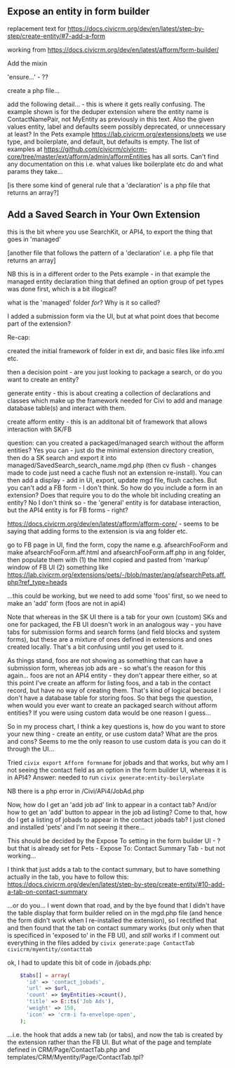

## Expose an entity in form builder

replacement text for https://docs.civicrm.org/dev/en/latest/step-by-step/create-entity/#7-add-a-form

working from https://docs.civicrm.org/dev/en/latest/afform/form-builder/

Add the mixin

'ensure...' - ??

create a php file...

add the following detail... - this is where it gets really confusing. The example shown is for the deduper extension where the entity name is ContactNamePair, not MyEntity as previously in this text. Also the given values entity, label and defaults seem possibly deprecated, or unnecessary at least? In the Pets example https://lab.civicrm.org/extensions/pets we use type, and boilerplate, and default, but defaults is empty. The list of examples at https://github.com/civicrm/civicrm-core/tree/master/ext/afform/admin/afformEntities has all sorts. Can't find any documentation on this i.e. what values like boilerplate etc do and what params they take...

[is there some kind of general rule that a 'declaration' is a php file that returns an array?]



## Add a Saved Search in Your Own Extension

this is the bit where you use SearchKit, or API4, to export the thing that goes in 'managed'

[another file that follows the pattern of a 'declaration' i.e. a php file that returns an array]

NB this is in a different order to the Pets example - in that example the managed entity declaration thing that defined an option group of pet types was done first, which is a bit illogical?

what is the 'managed' folder *for*? Why is it so called?



I added a submission form via the UI, but at what point does that become part of the extension?



Re-cap:

created the initial framework of folder in ext dir, and basic files like info.xml etc.

then a decision point - are you just looking to package a search, or do you want to create an entity?

generate entity - this is about creating a collection of declarations and classes which make up the framework needed for Civi to add and manage database table(s) and interact with them.

create afform entity - this is an additonal bit of framework that allows interaction with SK/FB 

question: can you created a packaged/managed search without the afform entities? Yes you can - just do the minimal extension directory creation, then do a SK search and export it into managed/SavedSearch_search_name.mgd.php (then cv flush - changes made to code just need a cache flush not an extension re-install). You can then add a display - add in UI, export, update mgd file, flush caches. But you can't add a FB form - I don't think. So how do you include a form in an extension? Does that require you to do the whole bit including creating an entity? No I don't think so - the 'general' entity is for database interaction, but the API4 entity is for FB forms - right? 

https://docs.civicrm.org/dev/en/latest/afform/afform-core/ - seems to be saying that adding forms to the extension is via ang folder etc.

go to FB page in UI, find the form, copy the name e.g. afsearchFooForm and make afsearchFooForm.aff.html and afsearchFooForm.aff.php in ang folder, then populate them with  (1) the html copied and pasted from 'markup' window of FB UI (2) something like https://lab.civicrm.org/extensions/pets/-/blob/master/ang/afsearchPets.aff.php?ref_type=heads

...this could be working, but we need to add some 'foos' first, so we need to make an 'add' form (foos are not in api4)

Note that whereas in the SK UI there is a tab for your own (custom) SKs and one for packaged, the FB UI doesn't work in an analogous way - you have tabs for submission forms and search forms (and field blocks and system forms), but these are a mixture of ones defined in extensions and ones created locally. That's a bit confusing until you get used to it.

As things stand, foos are not showing as something that can have a submission form, whereas job ads are - so what's the reason for this again... foos are not an API4 entity - they don't appear there either, so at this point I've create an afform for listing foos, and a tab in the contact record, but have no way of creating them. That's kind of logical because I don't have a database table for storing foos. So that begs the question, when would you ever want to create an packaged search without afform entities? If you were using custom data would be one reason I guess...

So in my process chart, I think a key questions is, how do you want to store your new thing - create an entity, or use custom data? What are the pros and cons? Seems to me the only reason to use custom data is you can do it through the UI...

Tried `civix export Afform formname` for jobads and that works, but why am I not seeing the contact field as an option in the form builder UI, whereas it is in API4? Answer: needed to run `civix generate:entity-boilerplate` 

NB there is a php error in /Civi/APi4/JobAd.php

Now, how do I get an 'add job ad' link to appear in a contact tab? And/or how to get an 'add' button to appear in the job ad listing? Come to that, how do I get a listing of jobads to appear in the contact jobads tab? I just cloned and installed 'pets' and I'm not seeing it there...

This should be decided by the Expose To setting in the form builder UI - ? but that is already set for Pets - Expose To: Contact Summary Tab - but not working...

I think that just adds a tab to the contact summary, but to have something actually in the tab, you have to follow this: https://docs.civicrm.org/dev/en/latest/step-by-step/create-entity/#10-add-a-tab-on-contact-summary

...or do you... I went down that road, and by the bye found that I didn't have the table display that form builder relied on in the mgd.php file (and hence the form didn't work when I re-installed the extension), so I rectified that and then found that the tab on contact summary works (but only when that is specificed in 'exposed to' in the FB UI), and *still* works if I comment out everything in the files added by `civix generate:page ContactTab civicrm/myentity/contacttab` 

ok, I had to update this bit of code in /jobads.php:

```php
    $tabs[] = array(
      'id' => 'contact_jobads',
      'url' => $url,
      'count' => $myEntities->count(),
      'title' => E::ts('Job Ads'),
      'weight' => 150,
      'icon' => 'crm-i fa-envelope-open',
    );
```

...i.e. the hook that adds a new tab (or tabs), and now the tab is created by the extension rather than the FB UI. But what of the page and template defined in CRM/Page/ContactTab.php and templates/CRM/Myentity/Page/ContactTab.tpl?
